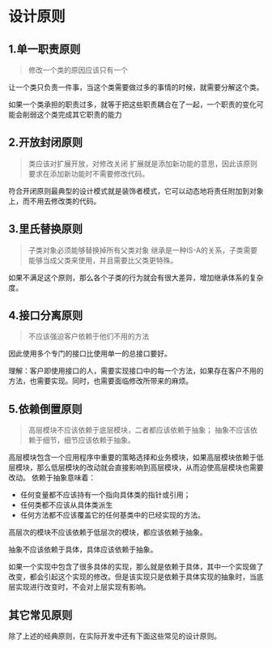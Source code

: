 # 设计原则
## 1.单一职责原则
> 修改一个类的原因应该只有一个

让一个类只负责一件事，当这个类需要做过多的事情的时候，就需要分解这个类。

如果一个类承担的职责过多，就等于把这些职责耦合在了一起，一个职责的变化可能会削弱这个类完成其它职责的能力

## 2.开放封闭原则
>类应该对扩展开放，对修改关闭
扩展就是添加新功能的意思，因此该原则要求在添加新功能时不需要修改代码。

符合开闭原则最典型的设计模式就是装饰者模式，它可以动态地将责任附加到对象上，而不用去修改类的代码。

## 3.里氏替换原则
>子类对象必须能够替换掉所有父类对象
继承是一种IS-A的关系，子类需要能够当成父类来使用，并且需要比父类更特殊。

如果不满足这个原则，那么各个子类的行为就会有很大差异，增加继承体系的复杂度。

## 4.接口分离原则
>不应该强迫客户依赖于他们不用的方法

因此使用多个专门的接口比使用单一的总接口要好。

理解：客户即使用接口的人，需要实现接口中的每一个方法，如果存在客户不用的方法，也需要实现。同时，也需要面临修改所带来的麻烦。

## 5.依赖倒置原则
>高层模块不应该依赖于底层模块，二者都应该依赖于抽象；
抽象不应该依赖于细节，细节应该依赖于抽象。

高层模块包含一个应用程序中重要的策略选择和业务模块，如果高层模块依赖于低层模块，那么低层模块的改动就会直接影响到高层模块，从而迫使高层模块也需要改动。
依赖于抽象意味着：
- 任何变量都不应该持有一个指向具体类的指针或引用；
- 任何类都不应该从具体类派生
- 任何方法都不应该覆盖它的任何基类中的已经实现的方法。

高层次的模块不应该依赖于低层次的模块，都应该依赖于抽象。

抽象不应该依赖于具体，具体应该依赖于抽象。

如果一个实现中包含了很多具体的实现，那么就是依赖于具体，其中一个实现做了改变，都会引起这个实现的修改。但是该实现只是依赖于具体实现的抽象时，当底层实现进行改变时，不会对上层实现有影响。


## 其它常见原则
除了上述的经典原则，在实际开发中还有下面这些常见的设计原则。
